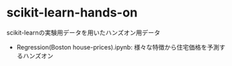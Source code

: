 # scikit-learn-hands-on
scikit-learnの実験用データを用いたハンズオン用データ

- Regression(Boston house-prices).ipynb: 様々な特徴から住宅価格を予測するハンズオン
